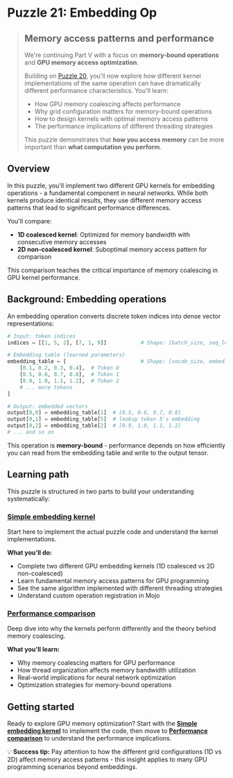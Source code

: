 # Puzzle 21: Embedding Op

> ## Memory access patterns and performance
>
> We're continuing Part V with a focus on **memory-bound operations** and **GPU memory access optimization**.
>
> Building on [Puzzle 20](../puzzle_20/puzzle_20.md), you'll now explore how different kernel implementations of the same operation can have dramatically different performance characteristics. You'll learn:
> - How GPU memory coalescing affects performance
> - Why grid configuration matters for memory-bound operations
> - How to design kernels with optimal memory access patterns
> - The performance implications of different threading strategies
>
> This puzzle demonstrates that **how you access memory** can be more important than **what computation you perform**.

## Overview

In this puzzle, you'll implement two different GPU kernels for embedding operations - a fundamental component in neural networks. While both kernels produce identical results, they use different memory access patterns that lead to significant performance differences.

You'll compare:
- **1D coalesced kernel**: Optimized for memory bandwidth with consecutive memory accesses
- **2D non-coalesced kernel**: Suboptimal memory access pattern for comparison

This comparison teaches the critical importance of memory coalescing in GPU kernel performance.

## Background: Embedding operations

An embedding operation converts discrete token indices into dense vector representations:

```python
# Input: token indices
indices = [[1, 5, 2], [7, 1, 9]]           # Shape: [batch_size, seq_len]

# Embedding table (learned parameters)
embedding_table = [                        # Shape: [vocab_size, embed_dim]
    [0.1, 0.2, 0.3, 0.4],  # Token 0
    [0.5, 0.6, 0.7, 0.8],  # Token 1
    [0.9, 1.0, 1.1, 1.2],  # Token 2
    # ... more tokens
]

# Output: embedded vectors
output[0,0] = embedding_table[1]  # [0.5, 0.6, 0.7, 0.8]
output[0,1] = embedding_table[5]  # lookup token 5's embedding
output[0,2] = embedding_table[2]  # [0.9, 1.0, 1.1, 1.2]
# ... and so on
```

This operation is **memory-bound** - performance depends on how efficiently you can read from the embedding table and write to the output tensor.

## Learning path

This puzzle is structured in two parts to build your understanding systematically:

### **[Simple embedding kernel](./simple_embedding_kernel.md)**

Start here to implement the actual puzzle code and understand the kernel implementations.

**What you'll do:**
- Complete two different GPU embedding kernels (1D coalesced vs 2D non-coalesced)
- Learn fundamental memory access patterns for GPU programming
- See the same algorithm implemented with different threading strategies
- Understand custom operation registration in Mojo

### **[Performance comparison](./performance.md)**

Deep dive into why the kernels perform differently and the theory behind memory coalescing.

**What you'll learn:**
- Why memory coalescing matters for GPU performance
- How thread organization affects memory bandwidth utilization
- Real-world implications for neural network optimization
- Optimization strategies for memory-bound operations

## Getting started

Ready to explore GPU memory optimization? Start with the **[Simple embedding kernel](./simple_embedding_kernel.md)** to implement the code, then move to **[Performance comparison](./performance.md)** to understand the performance implications.

💡 **Success tip:** Pay attention to how the different grid configurations (1D vs 2D) affect memory access patterns - this insight applies to many GPU programming scenarios beyond embeddings.
